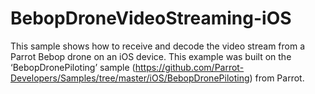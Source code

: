 # BebopDroneVideoStreaming-iOS
This sample shows how to receive and decode the video stream from a Parrot Bebop drone on an iOS device. This example was built on the ‘BebopDronePiloting’ sample (https://github.com/Parrot-Developers/Samples/tree/master/iOS/BebopDronePiloting) from Parrot.
